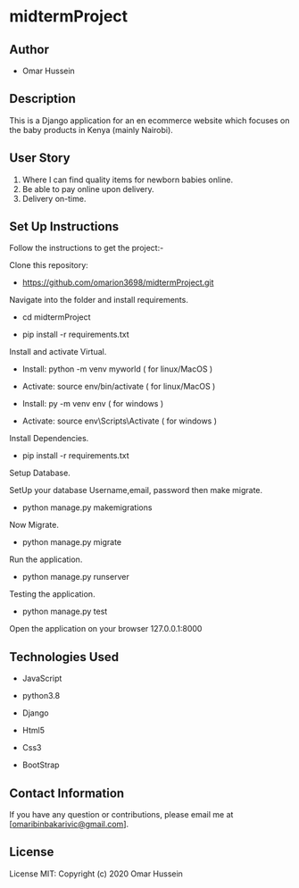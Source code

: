 # midtermProject

## Author
* Omar Hussein

## Description
This is a Django application for an en ecommerce website which focuses on the baby products in Kenya (mainly Nairobi).

## User Story
1. Where I can find quality items for newborn babies online.
2. Be able to pay online upon delivery.
3. Delivery on-time.

## Set Up Instructions

Follow the instructions to get the project:-

Clone this repository:

  * https://github.com/omarion3698/midtermProject.git 

Navigate into the folder and install requirements.

  * cd midtermProject
  
  * pip install -r requirements.txt 

Install and activate Virtual.

  * Install: python -m venv myworld ( for linux/MacOS )
  
  * Activate: source env/bin/activate ( for linux/MacOS )

  * Install: py -m venv env ( for windows )

  * Activate: source env\Scripts\Activate ( for windows )

Install Dependencies.

  * pip install -r requirements.txt 

Setup Database.

SetUp your database Username,email, password then make migrate.

  * python manage.py makemigrations 

Now Migrate.

  * python manage.py migrate 

Run the application.

  * python manage.py runserver 

Testing the application.

  * python manage.py test 

Open the application on your browser 127.0.0.1:8000

## Technologies Used
* JavaScript

* python3.8

* Django

* Html5

* Css3

* BootStrap

## Contact Information
If you have any question or contributions, please email me at [omaribinbakarivic@gmail.com].

## License
License MIT:
Copyright (c) 2020 Omar Hussein
